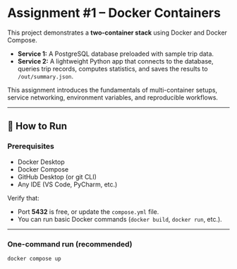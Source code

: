 # Assignment #1 – Docker Containers

This project demonstrates a **two-container stack** using Docker and Docker Compose.  
- **Service 1:** A PostgreSQL database preloaded with sample trip data.  
- **Service 2:** A lightweight Python app that connects to the database, queries trip records, computes statistics, and saves the results to `/out/summary.json`.  

This assignment introduces the fundamentals of multi-container setups, service networking, environment variables, and reproducible workflows.

---

## 🚀 How to Run

### Prerequisites
- Docker Desktop  
- Docker Compose  
- GitHub Desktop (or git CLI)  
- Any IDE (VS Code, PyCharm, etc.)

Verify that:
- Port **5432** is free, or update the `compose.yml` file.
- You can run basic Docker commands (`docker build`, `docker run`, etc.).

---

### One-command run (recommended)
```bash
docker compose up
